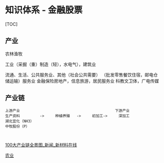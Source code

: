 
# 知识体系 - 金融股票

[TOC]

## 产业
农林渔牧

工业（采掘（重）制造（轻），水电气），建筑业

流通、生活、公共服务业、其他（社会公共需要）
 （批发零售餐饮住宿，邮电仓储运输）服务业
  金融保险房地产，信息旅游，居民服务业
  科教文卫体，广电传媒
## 产业链

```
上游产业                                           下游产业
生产资料         ->     种植养殖   ->     初加工->     深加工
湖北宜化（NH3）
中牧股份（P）



```

[100大产业链全景图_新闻_新材料在线](http://www.xincailiao.com/news/news_detail.aspx?id=73937)

[农业](http://www.chinanews.com/stock/z/dnyssgs/)